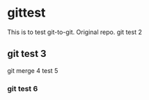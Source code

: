 # gittest
This is to test git-to-git.
Original repo.
git test 2 

## git test 3
git merge 4
test 5

### git test 6
